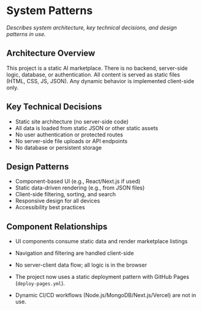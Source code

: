 # System Patterns

_Describes system architecture, key technical decisions, and design patterns in use._

## Architecture Overview

This project is a static AI marketplace. There is no backend, server-side logic, database, or authentication. All content is served as static files (HTML, CSS, JS, JSON). Any dynamic behavior is implemented client-side only.

## Key Technical Decisions

- Static site architecture (no server-side code)
- All data is loaded from static JSON or other static assets
- No user authentication or protected routes
- No server-side file uploads or API endpoints
- No database or persistent storage

## Design Patterns

- Component-based UI (e.g., React/Next.js if used)
- Static data-driven rendering (e.g., from JSON files)
- Client-side filtering, sorting, and search
- Responsive design for all devices
- Accessibility best practices

## Component Relationships

- UI components consume static data and render marketplace listings
- Navigation and filtering are handled client-side
- No server-client data flow; all logic is in the browser

- The project now uses a static deployment pattern with GitHub Pages (`deploy-pages.yml`).
- Dynamic CI/CD workflows (Node.js/MongoDB/Next.js/Vercel) are not in use.

